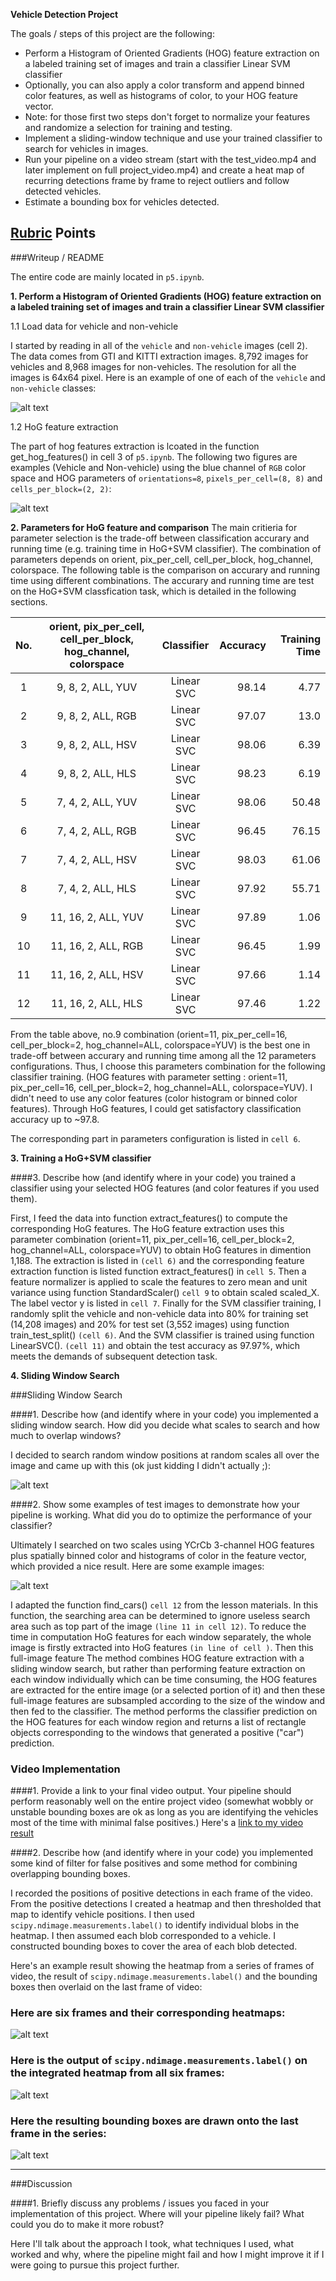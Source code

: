 **Vehicle Detection Project**

The goals / steps of this project are the following:

* Perform a Histogram of Oriented Gradients (HOG) feature extraction on a labeled training set of images and train a classifier Linear SVM classifier
* Optionally, you can also apply a color transform and append binned color features, as well as histograms of color, to your HOG feature vector. 
* Note: for those first two steps don't forget to normalize your features and randomize a selection for training and testing.
* Implement a sliding-window technique and use your trained classifier to search for vehicles in images.
* Run your pipeline on a video stream (start with the test_video.mp4 and later implement on full project_video.mp4) and create a heat map of recurring detections frame by frame to reject outliers and follow detected vehicles.
* Estimate a bounding box for vehicles detected.

[//]: # (Image References)
[image1]: ./examples/car_not_car.png
[image2]: ./examples2/hog_visual.png
[image3]: ./examples/sliding_windows.jpg
[image4]: ./examples/sliding_window.jpg
[image5]: ./examples/bboxes_and_heat.png
[image6]: ./examples/labels_map.png
[image7]: ./examples/output_bboxes.png
[video1]: ./project_video.mp4

## [Rubric](https://review.udacity.com/#!/rubrics/513/view) Points

###Writeup / README

The entire code are mainly located in `p5.ipynb`.

**1. Perform a Histogram of Oriented Gradients (HOG) feature extraction on a labeled training set of images and train a classifier Linear SVM classifier**

1.1 Load data for vehicle and non-vehicle

I started by reading in all of the `vehicle` and `non-vehicle` images (cell 2). The data comes from GTI and KITTI extraction images. 8,792 images for vehicles and 8,968 images for non-vehicles. The resolution for all the images is 64x64 pixel. Here is an example of one of each of the `vehicle` and `non-vehicle` classes:

![alt text][image1]

1.2 HoG feature extraction

The part of hog features extraction is lcoated in the function get_hog_features() in cell 3 of `p5.ipynb`. The following two figures are examples (Vehicle and Non-vehicle) using the blue channel of `RGB` color space and HOG parameters of `orientations=8`, `pixels_per_cell=(8, 8)` and `cells_per_block=(2, 2)`:

![alt text][image2]

**2. Parameters for HoG feature and comparison**
The main critieria for parameter selection is the trade-off between classification accurary and running time (e.g. training time in HoG+SVM classifier). The combination of parameters depends on orient, pix_per_cell, cell_per_block, hog_channel, colorspace.  The following table is the comparison on accurary and running time using different combinations. The accurary and running time are test on the HoG+SVM classfication task, which is detailed in the following sections. 

| No. | orient, pix_per_cell, cell_per_block, hog_channel, colorspace  | Classifier | Accuracy | Training Time |
| :-: | :------------------------------------------------------------: | :--------: | -------: | ------------: |
| 1   |   9,  8, 2, ALL,  YUV                                          | Linear SVC | 98.14    | 4.77          |
| 2   |   9,  8, 2, ALL,  RGB                                          | Linear SVC | 97.07    | 13.0          |
| 3   |   9,  8, 2, ALL,  HSV                                          | Linear SVC | 98.06    | 6.39          |
| 4   |   9,  8, 2, ALL,  HLS                                          | Linear SVC | 98.23    | 6.19          |
| 5   |   7,  4, 2, ALL,  YUV                                          | Linear SVC | 98.06    | 50.48         |
| 6   |   7,  4, 2, ALL,  RGB                                          | Linear SVC | 96.45    | 76.15         |
| 7   |   7,  4, 2, ALL,  HSV                                          | Linear SVC | 98.03    | 61.06         |
| 8   |   7,  4, 2, ALL,  HLS                                          | Linear SVC | 97.92    | 55.71         |
| 9   |  11, 16, 2, ALL,  YUV                                          | Linear SVC | 97.89    | 1.06          |
| 10  |  11, 16, 2, ALL,  RGB                                          | Linear SVC | 96.45    | 1.99          |
| 11  |  11, 16, 2, ALL,  HSV                                          | Linear SVC | 97.66    | 1.14          |
| 12  |  11, 16, 2, ALL,  HLS                                          | Linear SVC | 97.46    | 1.22          |

From the table above, no.9 combination (orient=11, pix_per_cell=16, cell_per_block=2, hog_channel=ALL, colorspace=YUV) is the best one in trade-off between accurary and running time among all the 12 parameters configurations. Thus, I choose this parameters combination for the following classifier training. (HOG features with parameter setting : orient=11, pix_per_cell=16, cell_per_block=2, hog_channel=ALL, colorspace=YUV). I didn't need to use any color features (color histogram or binned color features). Through HoG features, I could get satisfactory classification accuracy up to ~97.8.

The corresponding part in parameters configuration is listed in `cell 6`.

**3. Training a HoG+SVM classifier**

####3. Describe how (and identify where in your code) you trained a classifier using your selected HOG features (and color features if you used them).

First, I feed the data into function extract_features() to compute the corresponding HoG features. The HoG feature extraction uses this parameter combination (orient=11, pix_per_cell=16, cell_per_block=2, hog_channel=ALL, colorspace=YUV) to obtain HoG features in dimention 1,188. The extraction is listed in `(cell 6)` and the corresponding feature extraction function is listed function extract_features() in `cell 5`. Then a feature normalizer is applied to scale the features to zero mean and unit variance using function StandardScaler() `cell 9` to obtain scaled scaled_X. The label vector y is listed in `cell 7`.
Finally for the SVM classifier training, I randomly split the vehicle and non-vehicle data into 80% for training set (14,208 images) and 20% for test set (3,552 images) using function train_test_split() `(cell 6)`. And the SVM classifier is trained using function LinearSVC(). `(cell 11)` and obtain the test accuracy as 97.97%, which meets the demands of subsequent detection task. 

**4. Sliding Window Search**

###Sliding Window Search

####1. Describe how (and identify where in your code) you implemented a sliding window search.  How did you decide what scales to search and how much to overlap windows?

I decided to search random window positions at random scales all over the image and came up with this (ok just kidding I didn't actually ;):

![alt text][image3]

####2. Show some examples of test images to demonstrate how your pipeline is working.  What did you do to optimize the performance of your classifier?

Ultimately I searched on two scales using YCrCb 3-channel HOG features plus spatially binned color and histograms of color in the feature vector, which provided a nice result.  Here are some example images:

![alt text][image4]

I adapted the function find_cars() `cell 12` from the lesson materials.
In this function, the searching area can be determined to ignore useless search area such as top part of the image `(line 11 in cell 12)`. 
 To reduce the time in computation HoG features for each window separately, the whole image is firstly extracted into HoG features `(in line of cell )`. Then this full-image feature
 The method combines HOG feature extraction with a sliding window search, but rather than performing feature extraction on each window individually which can be time consuming, the HOG features are extracted for the entire image (or a selected portion of it) and then these full-image features are subsampled according to the size of the window and then fed to the classifier. The method performs the classifier prediction on the HOG features for each window region and returns a list of rectangle objects corresponding to the windows that generated a positive ("car") prediction.



### Video Implementation

####1. Provide a link to your final video output.  Your pipeline should perform reasonably well on the entire project video (somewhat wobbly or unstable bounding boxes are ok as long as you are identifying the vehicles most of the time with minimal false positives.)
Here's a [link to my video result](./project_video.mp4)


####2. Describe how (and identify where in your code) you implemented some kind of filter for false positives and some method for combining overlapping bounding boxes.

I recorded the positions of positive detections in each frame of the video.  From the positive detections I created a heatmap and then thresholded that map to identify vehicle positions.  I then used `scipy.ndimage.measurements.label()` to identify individual blobs in the heatmap.  I then assumed each blob corresponded to a vehicle.  I constructed bounding boxes to cover the area of each blob detected.  

Here's an example result showing the heatmap from a series of frames of video, the result of `scipy.ndimage.measurements.label()` and the bounding boxes then overlaid on the last frame of video:

### Here are six frames and their corresponding heatmaps:

![alt text][image5]

### Here is the output of `scipy.ndimage.measurements.label()` on the integrated heatmap from all six frames:
![alt text][image6]

### Here the resulting bounding boxes are drawn onto the last frame in the series:
![alt text][image7]



---

###Discussion

####1. Briefly discuss any problems / issues you faced in your implementation of this project.  Where will your pipeline likely fail?  What could you do to make it more robust?

Here I'll talk about the approach I took, what techniques I used, what worked and why, where the pipeline might fail and how I might improve it if I were going to pursue this project further.  

